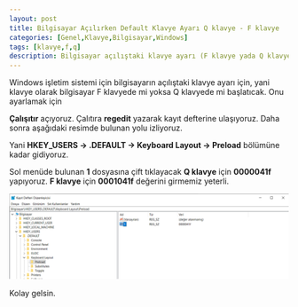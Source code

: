 ```yaml
---
layout: post
title: Bilgisayar Açılırken Default Klavye Ayarı Q klavye - F klavye
categories: [Genel,Klavye,Bilgisayar,Windows]
tags: [klavye,f,q]
description: Bilgisayar açılıştaki klavye ayarı (F klavye yada Q klavye)
---
```


Windows işletim sistemi için bilgisayarın açılıştaki klavye ayarı için, yani klavye olarak bilgisayar F klavyede mi yoksa
Q klavyede mi başlatıcak. Onu ayarlamak için

**Çalışıtır** açıyoruz. Çalıtıra **regedit** yazarak kayıt defterine ulaşıyoruz. Daha sonra aşağıdaki resimde bulunan yolu izliyoruz.

Yani **HKEY_USERS -> .DEFAULT -> Keyboard Layout -> Preload** bölümüne kadar gidiyoruz.

Sol menüde bulunan **1** dosyasına çift tıklayacak **Q klavye** için **0000041f** yapıyoruz. **F klavye** için **0001041f** değerini girmemiz yeterli.

<img src="https://raw.githubusercontent.com/ferhatakbulut/ferhatakbulut.github.io/main/image/klavye.png">



Kolay gelsin.

